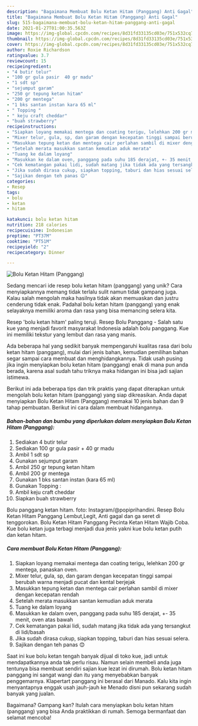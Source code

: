 ```yaml
---
description: "Bagaimana Membuat Bolu Ketan Hitam (Panggang) Anti Gagal"
title: "Bagaimana Membuat Bolu Ketan Hitam (Panggang) Anti Gagal"
slug: 515-bagaimana-membuat-bolu-ketan-hitam-panggang-anti-gagal
date: 2021-01-27T01:00:35.563Z
image: https://img-global.cpcdn.com/recipes/8d31fd33135cd03e/751x532cq70/bolu-ketan-hitam-panggang-foto-resep-utama.jpg
thumbnail: https://img-global.cpcdn.com/recipes/8d31fd33135cd03e/751x532cq70/bolu-ketan-hitam-panggang-foto-resep-utama.jpg
cover: https://img-global.cpcdn.com/recipes/8d31fd33135cd03e/751x532cq70/bolu-ketan-hitam-panggang-foto-resep-utama.jpg
author: Roxie Richardson
ratingvalue: 3.7
reviewcount: 15
recipeingredient:
- "4 butir telur"
- "100 gr gula pasir  40 gr madu"
- "1 sdt sp"
- "sejumput garam"
- "250 gr tepung ketan hitam"
- "200 gr mentega"
- "1 bks santan instan kara 65 ml"
- " Topping "
- " keju craft cheddar"
- "buah strawberry"
recipeinstructions:
- "Siapkan loyang memakai mentega dan coating terigu, lelehkan 200 gr mentega, panaskan oven."
- "Mixer telur, gula, sp, dan garam dengan kecepatan tinggi sampai berubah warna menjadi pucat dan kental berjejak"
- "Masukkan tepung ketan dan mentega cair perlahan sambil di mixer dengan kecepatan rendah"
- "Setelah merata masukkan santan kemudian aduk merata"
- "Tuang ke dalam loyang"
- "Masukkan ke dalam oven, panggang pada suhu 185 derajat, +- 35 menit, oven atas bawah"
- "Cek kematangan pakai lidi, sudah matang jika tidak ada yang tersangkut di lidi/basah"
- "Jika sudah dirasa cukup, siapkan topping, taburi dan hias sesuai selera."
- "Sajikan dengan teh panas 😊"
categories:
- Resep
tags:
- bolu
- ketan
- hitam

katakunci: bolu ketan hitam 
nutrition: 218 calories
recipecuisine: Indonesian
preptime: "PT37M"
cooktime: "PT51M"
recipeyield: "2"
recipecategory: Dinner

---
```



![Bolu Ketan Hitam (Panggang)](https://img-global.cpcdn.com/recipes/8d31fd33135cd03e/751x532cq70/bolu-ketan-hitam-panggang-foto-resep-utama.jpg)

Sedang mencari ide resep bolu ketan hitam (panggang) yang unik? Cara menyiapkannya memang tidak terlalu sulit namun tidak gampang juga. Kalau salah mengolah maka hasilnya tidak akan memuaskan dan justru cenderung tidak enak. Padahal bolu ketan hitam (panggang) yang enak selayaknya memiliki aroma dan rasa yang bisa memancing selera kita.

Resep &#39;bolu ketan hitam&#39; paling teruji. Resep Bolu Panggang - Salah satu kue yang menjadi favorit masyarakat Indonesia adalah bolu panggang. Kue ini memiliki tekstur yang lembut dan rasa yang manis.

Ada beberapa hal yang sedikit banyak mempengaruhi kualitas rasa dari bolu ketan hitam (panggang), mulai dari jenis bahan, kemudian pemilihan bahan segar sampai cara membuat dan menghidangkannya. Tidak usah pusing jika ingin menyiapkan bolu ketan hitam (panggang) enak di mana pun anda berada, karena asal sudah tahu triknya maka hidangan ini bisa jadi sajian istimewa.


Berikut ini ada beberapa tips dan trik praktis yang dapat diterapkan untuk mengolah bolu ketan hitam (panggang) yang siap dikreasikan. Anda dapat menyiapkan Bolu Ketan Hitam (Panggang) memakai 10 jenis bahan dan 9 tahap pembuatan. Berikut ini cara dalam membuat hidangannya.

<!--inarticleads1-->

##### Bahan-bahan dan bumbu yang diperlukan dalam menyiapkan Bolu Ketan Hitam (Panggang):

1. Sediakan 4 butir telur
1. Sediakan 100 gr gula pasir + 40 gr madu
1. Ambil 1 sdt sp
1. Gunakan sejumput garam
1. Ambil 250 gr tepung ketan hitam
1. Ambil 200 gr mentega
1. Gunakan 1 bks santan instan (kara 65 ml)
1. Gunakan  Topping :
1. Ambil  keju craft cheddar
1. Siapkan buah strawberry


Bolu panggang ketan hitam. foto: Instagram/@popiprihandini. Resep Bolu Ketan Hitam Panggang Lembut,Legit, Anti gagal dan ga seret di tenggorokan. Bolu Ketan Hitam Panggang Pecinta Ketan Hitam Wajib Coba. Kue bolu ketan juga terbagi menjadi dua jenis yakni kue bolu ketan putih dan ketan hitam. 

<!--inarticleads2-->

##### Cara membuat Bolu Ketan Hitam (Panggang):

1. Siapkan loyang memakai mentega dan coating terigu, lelehkan 200 gr mentega, panaskan oven.
1. Mixer telur, gula, sp, dan garam dengan kecepatan tinggi sampai berubah warna menjadi pucat dan kental berjejak
1. Masukkan tepung ketan dan mentega cair perlahan sambil di mixer dengan kecepatan rendah
1. Setelah merata masukkan santan kemudian aduk merata
1. Tuang ke dalam loyang
1. Masukkan ke dalam oven, panggang pada suhu 185 derajat, +- 35 menit, oven atas bawah
1. Cek kematangan pakai lidi, sudah matang jika tidak ada yang tersangkut di lidi/basah
1. Jika sudah dirasa cukup, siapkan topping, taburi dan hias sesuai selera.
1. Sajikan dengan teh panas 😊


Saat ini kue bolu ketan tengah banyak dijual di toko kue, jadi untuk mendapatkannya anda tak perlu risau. Namun selain membeli anda juga tentunya bisa membuat sendiri sajian kue lezat ini dirumah. Bolu ketan hitam panggang ini sangat wangi dan itu yang menyebabkan banyak penggemarnya. Klapertart panggang ini berasal dari Manado. Kalu kita ingin menyantapnya enggak usah jauh-jauh ke Menado disni pun sekarang sudah banyak yang jualan. 

Bagaimana? Gampang kan? Itulah cara menyiapkan bolu ketan hitam (panggang) yang bisa Anda praktikkan di rumah. Semoga bermanfaat dan selamat mencoba!
